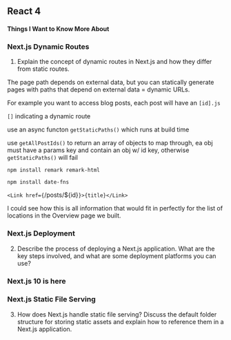 ## React 4

#### Things I Want to Know More About

### Next.js Dynamic Routes

1. Explain the concept of dynamic routes in Next.js and how they differ from static routes.

The page path depends on external data, but you can statically generate pages with paths that depend on external data = dynamic URLs.

For example you want to access blog posts, each post will have an `[id].js` 

`[]` indicating a dynamic route

use an async functon `getStaticPaths()` which runs at build time

use `getAllPostIds()` to return an array of objects to map through, ea obj must have a params key and contain an obj w/ id key, otherwise `getStaticPaths()` will fail

`npm install remark remark-html`

`npm install date-fns`

  `<Link href={`/posts/${id}`}>{title}</Link>`

I could see how this is all information that would fit in perfectly for the list of locations in the Overview page we built. 

### Next.js Deployment

2. Describe the process of deploying a Next.js application. What are the key steps involved, and what are some deployment platforms you can use?

### Next.js 10 is here

### Next.js Static File Serving

3. How does Next.js handle static file serving? Discuss the default folder structure for storing static assets and explain how to reference them in a Next.js application.



